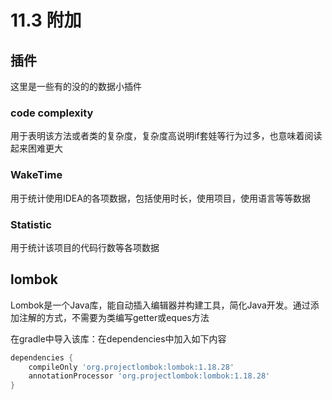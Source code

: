 # 11.3 附加

## 插件

这里是一些有的没的的数据小插件

### code complexity

用于表明该方法或者类的复杂度，复杂度高说明if套娃等行为过多，也意味着阅读起来困难更大

### WakeTime

用于统计使用IDEA的各项数据，包括使用时长，使用项目，使用语言等等数据

### Statistic

用于统计该项目的代码行数等各项数据

## lombok

Lombok是一个Java库，能自动插入编辑器并构建工具，简化Java开发。通过添加注解的方式，不需要为类编写getter或eques方法

在gradle中导入该库：在dependencies中加入如下内容

``` gradle
dependencies {
    compileOnly 'org.projectlombok:lombok:1.18.28'
    annotationProcessor 'org.projectlombok:lombok:1.18.28'
}
```
